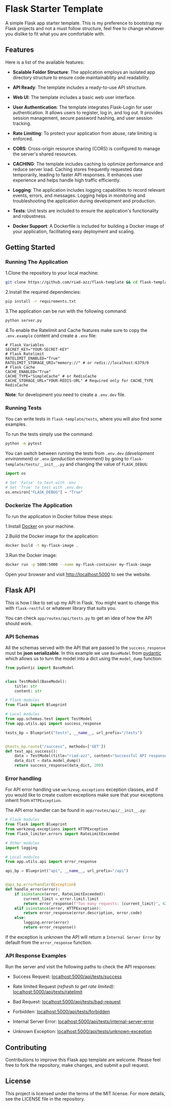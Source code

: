 # Flask Starter Template

A simple Flask app starter template. This is my preference to bootstrap my Flask projects and not a must follow
structure, feel free to change whatever you dislike to fit what you are comfortable with.

## Features

Here is a list of the available features:

- **Scalable Folder Structure**: The application employs an isolated app directory structure to ensure code
  maintainability and readability.

- **API Ready**: The template includes a ready-to-use API structure.

- **Web UI**: The template includes a basic web user interface.

- **User Authentication**: The template integrates Flask-Login for user authentication. It allows users to register, log
  in, and log out. It provides session management, secure password hashing, and user session tracking.

- **Rate Limiting**: To protect your application from abuse, rate limiting is enforced.

- **CORS**: Cross-origin resource sharing (CORS) is configured to manage the server's shared resources.

- **CACHING**: The template includes caching to optimize performance and reduce server load. Caching stores frequently
  requested data temporarily, leading to faster API responses. It enhances user experience and helps handle high traffic
  efficiently.

- **Logging**: The application includes logging capabilities to record relevant events, errors, and messages. Logging
  helps in monitoring and troubleshooting the application during development and production.

- **Tests**: Unit tests are included to ensure the application's functionality and robustness.

- **Docker Support**: A Dockerfile is included for building a Docker image of your application, facilitating easy
  deployment and scaling.

## Getting Started

### Running The Application

1.Clone the repository to your local machine:

```bash
git clone https://github.com/riad-azz/flask-template && cd flask-template
```

2.Install the required dependencies:

```bash
pip install -r requirements.txt
```

3.The application can be run with the following command:

```bash
python server.py
```

4.To enable the Ratelimit and Cache features make sure to copy the `.env.example` content and create a `.env` file:

```.env
# Flask Variables
SECRET_KEY="YOUR-SECRET-KEY"
# Flask Ratelimit
RATELIMIT_ENABLED="True"
RATELIMIT_STORAGE_URI="memory://" # or redis://localhost:6379/0
# Flask Cache
CACHE_ENABLED="True"
CACHE_TYPE="SimpleCache" # or RedisCache
CACHE_STORAGE_URL="YOUR-REDIS-URL" # Required only for CACHE_TYPE RedisCache
```

**Note**: for development you need to create a `.env.dev` file.

### Running Tests

You can write tests in `flask-template/tests`, where you will also find some examples.

To run the tests simply use the command:

```bash
python -m pytest
```

You can switch between running the tests from `.env.dev` _(development environment)_ or `.env` _(production environment)_ by going to `flask-template/tests/__init__.py` and changing the value of `FLASK_DEBUG`:

```python
import os

# Set 'False' to test with .env
# Set 'True' to test with .env.dev
os.environ["FLASK_DEBUG"] = "True"
```

### Dockerize The Application

To run the application in Docker follow these steps:

1.Install [Docker](https://www.docker.com/) on your machine.

2.Build the Docker image for the application:

```bash
docker build -t my-flask-image .
```

3.Run the Docker image:

```bash
docker run -p 5000:5000 --name my-flask-container my-flask-image
```

Open your browser and visit [http://localhost:5000](http://localhost:5000/) to see the website.

## Flask API

This is how I like to set up my API in Flask. You might want to change this with `flask-restful` or whatever library
that suits you.

You can check `app/routes/api/tests.py` to get an idea of how the API should work.

### API Schemas

All the schemas served with the API that are passed to the `success_response` must be **json serializable**. In
this example we use `BaseModel` from [pydantic](https://docs.pydantic.dev/latest/) which allows us to turn the model
into a dict using the `model_dump` function:

```python
from pydantic import BaseModel


class TestModel(BaseModel):
    title: str
    content: str
```

```python
# Flask modules
from flask import Blueprint

# Local modules
from app.schemas.test import TestModel
from app.utils.api import success_response

tests_bp = Blueprint("tests", __name__, url_prefix="/tests")


@tests_bp.route("/success", methods=['GET'])
def test_api_success():
    data = TestModel(title="riad-azz", content="Successful API response")
    data_dict = data.model_dump()
    return success_response(data_dict, 200)
```

### Error handling

For API error handling use `werkzeug.exceptions` exception classes, and if you would like to create custom
exceptions make sure that your exceptions inherit from `HTTPException`.

The API error handler can be found in `app/routes/api/__init__.py`:

```python
# Flask modules
from flask import Blueprint
from werkzeug.exceptions import HTTPException
from flask_limiter.errors import RateLimitExceeded

# Other modules
import logging

# Local modules
from app.utils.api import error_response

api_bp = Blueprint("api", __name__, url_prefix="/api")


@api_bp.errorhandler(Exception)
def handle_error(error):
    if isinstance(error, RateLimitExceeded):
        current_limit = error.limit.limit
        return error_response(f"Too many requests: {current_limit}", 429)
    elif isinstance(error, HTTPException):
        return error_response(error.description, error.code)
    else:
        logging.error(error)
        return error_response()
```

If the exception is unknown the API will return a `Internal Server Error` by default from the `error_response`
function.

### API Response Examples

Run the server and visit the following paths to check the API responses:

- Success Request: [localhost:5000/api/tests/success](http://localhost:5000/api/tests/success)

- Rate limited Request _(refresh to get rate
  limited)_: [localhost:5000/api/tests/ratelimit](http://localhost:5000/api/tests/ratelimit)

- Bad Request: [localhost:5000/api/tests/bad-request](http://localhost:5000/api/tests/bad-request)

- Forbidden: [localhost:5000/api/tests/forbidden](http://localhost:5000/api/tests/forbidden)

- Internal Server
  Error: [localhost:5000/api/tests/internal-server-error](http://localhost:5000/api/tests/internal-server-error)

- Unknown
  Exception: [localhost:5000/api/tests/unknown-exception](http://localhost:5000/api/tests/unknown-exception)

## Contributing

Contributions to improve this Flask app template are welcome. Please feel free to fork the repository, make changes, and
submit a pull request.

## License

This project is licensed under the terms of the MIT license. For more details, see the LICENSE file in the repository.
